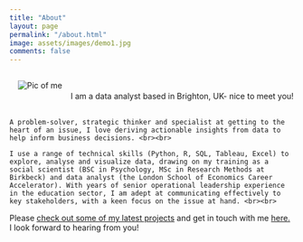 ```yaml
---
title: "About"
layout: page
permalink: "/about.html"
image: assets/images/demo1.jpg
comments: false
---
```

<!--Image container start-->
<div class="box">
  <img src="{{ site.url }}{{ site.baseurl }}/assets/images/selfie3.jpg" alt="Pic of me" style="float: left; margin: 15px;">
</div>
<!--Image container end-->

<div>
  <p> <br><br>I am a data analyst based in Brighton, UK- nice to meet you! <br><br>
    
    A problem-solver, strategic thinker and specialist at getting to the heart of an issue, I love deriving actionable insights from data to help inform business decisions. <br><br>

    I use a range of technical skills (Python, R, SQL, Tableau, Excel) to explore, analyse and visualize data, drawing on my training as a social scientist (BSC in Psychology, MSc in Research Methods at Birkbeck) and data analyst (the London School of Economics Career Accelerator). With years of senior operational leadership experience in the education sector, I am adept at communicating effectively to key stakeholders, with a keen focus on the issue at hand. <br><br>
    
   Please <a href="https://sfjwatkins.github.io/stewart-watkins-portfolio/index.html">check out some of my latest projects</a> and get in touch with me <a href="https://sfjwatkins.github.io/stewart-watkins-portfolio/contact.html">here.</a> I look forward to hearing from you!

 </p>
</div>


